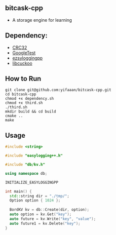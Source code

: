 ## bitcask-cpp
- A storage engine for learning

## Dependency:

* [CRC32](https://github.com/google/crc32c)
* [GoogleTest](https://github.com/google/googletest.git)
* [ezsyloggingpp](https://github.com/muflihun/easyloggingpp.git)
* [libcuckoo](https://github.com/efficient/libcuckoo.git)

## How to Run
```
git clone git@github.com:yifaaan/bitcask-cpp.git
cd bitcask-cpp
chmod +x dependency.sh
chmod +x third.sh
./third.sh
mkdir build && cd build
cmake ..
make
```

## Usage

```C++
#include <string>

#include "easylogging++.h"

#include "db/kv.h"

using namespace db;

INITIALIZE_EASYLOGGINGPP

int main() {
  std::string dir = "./tmp/";
  Option option { 1024 };
    
  BordKV kv = db::Create(dir, option);
  auto option = kv.Get("key");
  auto future = kv.Write("key", "value");
  auto future1 = kv.Delete("key");
}
```